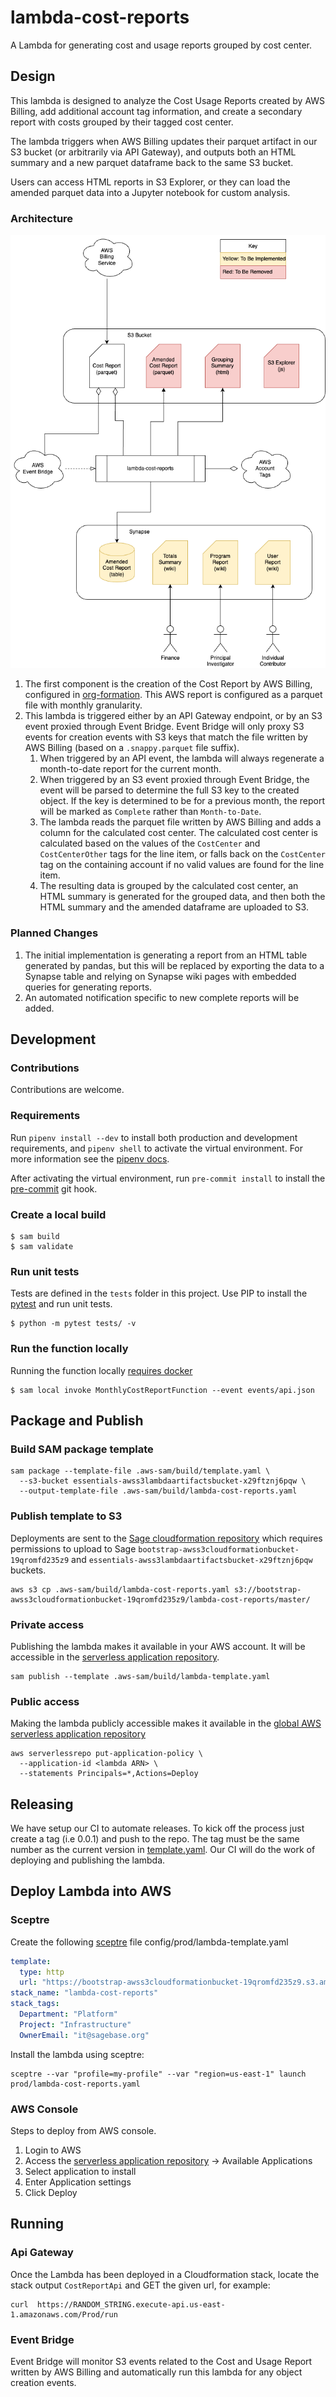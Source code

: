 # lambda-cost-reports
A Lambda for generating cost and usage reports grouped by cost center.

## Design

This lambda is designed to analyze the Cost Usage Reports created by AWS Billing,
add additional account tag information, and create a secondary report with
costs grouped by their tagged cost center.

The lambda triggers when AWS Billing updates their parquet artifact
in our S3 bucket (or arbitrarily via API Gateway), and outputs both
an HTML summary and a new parquet dataframe back to the same S3 bucket.

Users can access HTML reports in S3 Explorer, or they can load the amended
parquet data into a Jupyter notebook for custom analysis.

### Architecture

![Architecture Diagrams](docs/CUR.drawio.png)

1. The first component is the creation of the Cost Report by AWS Billing,
   configured in [org-formation](https://github.com/Sage-Bionetworks-IT/organizations-infra/blob/master/org-formation/040-budgets/cur.yaml).
   This AWS report is configured as a parquet file with monthly granularity.
1. This lambda is triggered either by an API Gateway endpoint, or by an S3 event
   proxied through Event Bridge. Event Bridge will only proxy S3 events for creation
   events with S3 keys that match the file written by AWS Billing (based on a
   `.snappy.parquet` file suffix).
   1. When triggered by an API event, the lambda will always regenerate a
      month-to-date report for the current month.
   1. When triggered by an S3 event proxied through Event Bridge, the event
      will be parsed to determine the full S3 key to the created object. If
      the key is determined to be for a previous month, the report will be marked
      as `Complete` rather than `Month-to-Date`.
   1. The lambda reads the parquet file written by AWS Billing and adds a column
      for the calculated cost center. The calculated cost center is calculated
      based on the values of the `CostCenter` and `CostCenterOther` tags for the
      line item, or falls back on the `CostCenter` tag on the containing account
      if no valid values are found for the line item.
   1. The resulting data is grouped by the calculated cost center, an HTML summary
      is generated for the grouped data, and then both the HTML summary and the
      amended dataframe are uploaded to S3.

### Planned Changes

1. The initial implementation is generating a report from an HTML table generated
   by pandas, but this will be replaced by exporting the data to a Synapse table and
   relying on Synapse wiki pages with embedded queries for generating reports.
1. An automated notification specific to new complete reports will be added.

## Development

### Contributions
Contributions are welcome.

### Requirements
Run `pipenv install --dev` to install both production and development
requirements, and `pipenv shell` to activate the virtual environment. For more
information see the [pipenv docs](https://pipenv.pypa.io/en/latest/).

After activating the virtual environment, run `pre-commit install` to install
the [pre-commit](https://pre-commit.com/) git hook.

### Create a local build

```shell script
$ sam build
$ sam validate
```

### Run unit tests
Tests are defined in the `tests` folder in this project. Use PIP to install the
[pytest](https://docs.pytest.org/en/latest/) and run unit tests.

```shell script
$ python -m pytest tests/ -v
```

### Run the function locally
Running the function locally
[requires docker](https://docs.aws.amazon.com/serverless-application-model/latest/developerguide/sam-cli-command-reference-sam-local-start-api.html)

```shell script
$ sam local invoke MonthlyCostReportFunction --event events/api.json
```

## Package and Publish

### Build SAM package template

```shell script
sam package --template-file .aws-sam/build/template.yaml \
  --s3-bucket essentials-awss3lambdaartifactsbucket-x29ftznj6pqw \
  --output-template-file .aws-sam/build/lambda-cost-reports.yaml
```

### Publish template to S3

Deployments are sent to the
[Sage cloudformation repository](https://bootstrap-awss3cloudformationbucket-19qromfd235z9.s3.amazonaws.com/index.html)
which requires permissions to upload to Sage
`bootstrap-awss3cloudformationbucket-19qromfd235z9` and
`essentials-awss3lambdaartifactsbucket-x29ftznj6pqw` buckets.

```shell script
aws s3 cp .aws-sam/build/lambda-cost-reports.yaml s3://bootstrap-awss3cloudformationbucket-19qromfd235z9/lambda-cost-reports/master/
```

### Private access

Publishing the lambda makes it available in your AWS account.  It will be accessible in
the [serverless application repository](https://console.aws.amazon.com/serverlessrepo).

```shell script
sam publish --template .aws-sam/build/lambda-template.yaml
```

### Public access

Making the lambda publicly accessible makes it available in the
[global AWS serverless application repository](https://serverlessrepo.aws.amazon.com/applications)

```shell script
aws serverlessrepo put-application-policy \
  --application-id <lambda ARN> \
  --statements Principals=*,Actions=Deploy
```

## Releasing

We have setup our CI to automate releases.  To kick off the process just create
a tag (i.e 0.0.1) and push to the repo.  The tag must be the same number as the current
version in [template.yaml](template.yaml).  Our CI will do the work of deploying and publishing
the lambda.

## Deploy Lambda into AWS

### Sceptre
Create the following [sceptre](https://github.com/Sceptre/sceptre) file
config/prod/lambda-template.yaml

```yaml
template:
  type: http
  url: "https://bootstrap-awss3cloudformationbucket-19qromfd235z9.s3.amazonaws.com/lambda-cost-reports/master/lambda-cost-reports.yaml"
stack_name: "lambda-cost-reports"
stack_tags:
  Department: "Platform"
  Project: "Infrastructure"
  OwnerEmail: "it@sagebase.org"
```

Install the lambda using sceptre:
```shell script
sceptre --var "profile=my-profile" --var "region=us-east-1" launch prod/lambda-cost-reports.yaml
```

### AWS Console
Steps to deploy from AWS console.

1. Login to AWS
2. Access the
[serverless application repository](https://console.aws.amazon.com/serverlessrepo)
-> Available Applications
3. Select application to install
4. Enter Application settings
5. Click Deploy

## Running

### Api Gateway

Once the Lambda has been deployed in a Cloudformation stack, locate
the stack output `CostReportApi` and GET the given url, for example:

```shell script
curl  https://RANDOM_STRING.execute-api.us-east-1.amazonaws.com/Prod/run
```

### Event Bridge

Event Bridge will monitor S3 events related to the Cost and Usage Report
written by AWS Billing and automatically run this lambda for any
object creation events.
